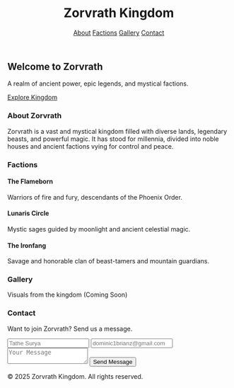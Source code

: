 <html lang="en">
<head>
  <meta charset="UTF-8" />
  <meta name="viewport" content="width=device-width, initial-scale=1.0" />
  <title>Zorvrath Kingdom</title>
  <link href="https://cdn.jsdelivr.net/npm/tailwindcss@2.2.19/dist/tailwind.min.css" rel="stylesheet">
</head>
<body class="bg-gray-900 text-white font-sans">

  <!-- Header -->
  <header class="bg-gray-800 p-6 shadow-lg">
    <div class="container mx-auto flex justify-between items-center">
      <h1 class="text-3xl font-bold text-purple-400">Zorvrath Kingdom</h1>
      <nav class="space-x-4">
        <a href="#about" class="hover:text-purple-300">About</a>
        <a href="#factions" class="hover:text-purple-300">Factions</a>
        <a href="#gallery" class="hover:text-purple-300">Gallery</a>
        <a href="#contact" class="hover:text-purple-300">Contact</a>
      </nav>
    </div>
  </header>

  <!-- Hero Section -->
  <section class="text-center py-20 bg-gradient-to-b from-gray-900 to-gray-800">
    <h2 class="text-5xl font-extrabold text-purple-500 mb-4">Welcome to Zorvrath</h2>
    <p class="text-xl text-gray-300 mb-6">A realm of ancient power, epic legends, and mystical factions.</p>
    <a href="#about" class="bg-purple-600 hover:bg-purple-700 px-6 py-3 rounded-xl text-white font-semibold">Explore Kingdom</a>
  </section>

  <!-- About Section -->
  <section id="about" class="py-16 px-6 bg-gray-800">
    <div class="max-w-4xl mx-auto text-center">
      <h3 class="text-3xl font-bold text-purple-400 mb-4">About Zorvrath</h3>
      <p class="text-gray-300">Zorvrath is a vast and mystical kingdom filled with diverse lands, legendary beasts, and powerful magic. It has stood for millennia, divided into noble houses and ancient factions vying for control and peace.</p>
    </div>
  </section>

  <!-- Factions Section -->
  <section id="factions" class="py-16 px-6 bg-gray-900">
    <div class="max-w-6xl mx-auto">
      <h3 class="text-3xl font-bold text-center text-purple-400 mb-10">Factions</h3>
      <div class="grid grid-cols-1 md:grid-cols-3 gap-6">
        <div class="bg-gray-800 p-6 rounded-lg shadow-lg">
          <h4 class="text-xl font-bold text-purple-300 mb-2">The Flameborn</h4>
          <p class="text-gray-400">Warriors of fire and fury, descendants of the Phoenix Order.</p>
        </div>
        <div class="bg-gray-800 p-6 rounded-lg shadow-lg">
          <h4 class="text-xl font-bold text-purple-300 mb-2">Lunaris Circle</h4>
          <p class="text-gray-400">Mystic sages guided by moonlight and ancient celestial magic.</p>
        </div>
        <div class="bg-gray-800 p-6 rounded-lg shadow-lg">
          <h4 class="text-xl font-bold text-purple-300 mb-2">The Ironfang</h4>
          <p class="text-gray-400">Savage and honorable clan of beast-tamers and mountain guardians.</p>
        </div>
      </div>
    </div>
  </section>

  <!-- Gallery Section -->
  <section id="gallery" class="py-16 px-6 bg-gray-800">
    <div class="max-w-4xl mx-auto text-center">
      <h3 class="text-3xl font-bold text-purple-400 mb-4">Gallery</h3>
      <p class="text-gray-400 mb-6">Visuals from the kingdom (Coming Soon)</p>
      <div class="grid grid-cols-2 md:grid-cols-4 gap-4">
        <div class="bg-gray-700 h-32 rounded-lg animate-pulse"></div>
        <div class="bg-gray-700 h-32 rounded-lg animate-pulse"></div>
        <div class="bg-gray-700 h-32 rounded-lg animate-pulse"></div>
        <div class="bg-gray-700 h-32 rounded-lg animate-pulse"></div>
      </div>
    </div>
  </section>

  <!-- Contact Section -->
  <section id="085648147385" class="py-16 px-6 bg-gray-900">
    <div class="max-w-md mx-auto text-center">
      <h3 class="text-3xl font-bold text-purple-400 mb-4">Contact</h3>
      <p class="text-gray-400 mb-6">Want to join Zorvrath? Send us a message.</p>
      <form class="space-y-4">
        <input type="text" placeholder="Tathe Surya" class="w-full p-3 rounded-lg bg-gray-800 text-white placeholder-gray-500">
        <input type="email" placeholder="dominic1brianz@gmail.com" class="w-full p-3 rounded-lg bg-gray-800 text-white placeholder-gray-500">
        <textarea placeholder="Your Message" class="w-full p-3 rounded-lg bg-gray-800 text-white placeholder-gray-500 h-32"></textarea>
        <button type="submit" class="w-full bg-purple-600 hover:bg-purple-700 p-3 rounded-lg font-semibold">Send Message</button>
      </form>
    </div>
  </section>

  <!-- Footer -->
  <footer class="bg-gray-800 text-center py-6">
    <p class="text-gray-500">&copy; 2025 Zorvrath Kingdom. All rights reserved.</p>
  </footer>

</body>
</html>